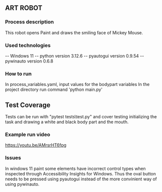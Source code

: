 ## ART ROBOT
### Process description
This robot opens Paint and draws the smiling face of Mickey Mouse.
### Used technologies
-- Windows 11
-- python version 3.12.6
-- pyautogui version 0.9.54
-- pywinauto version 0.6.8
### How to run
In process_variables.yaml, input values for the bodypart variables
In the project directory run command 'python main.py'
## Test Coverage
Tests can be run with "pytest tests\test.py" and cover testing initializing the task and drawing a white and black body part and the mouth.
### Example run video
https://youtu.be/AMrsrHT6fpg
### Issues
In windows 11 paint some elements have incorrect control types when inspected through Accessibility Insights for Windows.
Thus the oval button needs to be pressed using pyautogui instead of the more convinient way of using pywinauto. 

